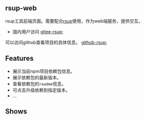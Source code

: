 ## rsup-web

rsup工具前端页面。需要配合[rsup](https://github.com/ngd-b/rsup)使用，作为web端服务，提供交互。

- 国内用户访问
  [gitee-rsup](https://gitee.com/rsup/rsup);

可以访问github查看项目的具体信息。
[github-rsup](https://github.com/ngd-b/rsup);

## Features

- 展示当前npm项目依赖包信息。
- 展示依赖包的最新版本。
- 查看依赖包的`readme`信息。
- 可点击升级依赖到指定版本。
- ...

## Shows

